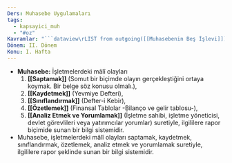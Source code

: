 ```yaml
---
Ders: Muhasebe Uygulamaları
tags:
  - kapsayici_muh
  - "#oz"
Kavramlar: "```dataview\rLIST from outgoing([[Muhasebenin Beş İşlevi]])\r```"
Dönem: II. Dönem
Konu: I. Hafta
---
```

- **Muhasebe:** İşletmelerdeki mâlî olayları 
  1. **[[Saptamak]]** (Somut bir biçimde olayın gerçekleştiğini ortaya koymak. Bir belge söz konusu olmalı.), 
  2. **[[Kaydetmek]]** (Yevmiye Defteri), 
  3. **[[Sınıflandırmak]]** (Defter-i Kebir), 
  4. **[[Özetlemek]]** (Finansal Tablolar -Bilanço ve gelir tablosu-), 
  5. **[[Analiz Etmek ve Yorumlamak]]** (İşletme sahibi, işletme yöneticisi, devlet görevlileri veya yatırımcılar yorumlar) 
     suretiyle, ilgililere rapor biçimide sunan bir bilgi sistemidir.
- Muhasebe, işletmelerdeki mâlî olayları saptamak, kaydetmek, sınıflandırmak, özetlemek, analiz etmek ve yorumlamak suretiyle, ilgililere rapor şeklinde sunan bir bilgi sistemidir.